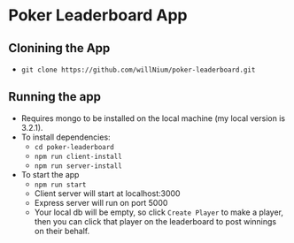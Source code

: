 # Poker Leaderboard App

## Clonining the App
 - ```git clone https://github.com/willNium/poker-leaderboard.git```

## Running the app
 - Requires mongo to be installed on the local machine (my local version is 3.2.1).
 - To install dependencies:
   - ```cd poker-leaderboard```
   - ```npm run client-install```
   - ```npm run server-install```
 - To start the app
   - ```npm run start```
   - Client server will start at localhost:3000
   - Express server will run on port 5000
   - Your local db will be empty, so click `Create Player` to make a player,
   then you can click that player on the leaderboard to post winnings on their behalf.
